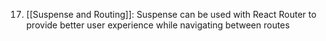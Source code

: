 17. [[Suspense and Routing]]: Suspense can be used with React Router to provide better user experience while navigating between routes